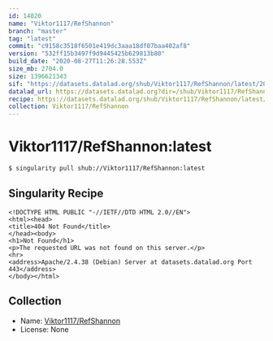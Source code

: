 ```yaml
---
id: 14020
name: "Viktor1117/RefShannon"
branch: "master"
tag: "latest"
commit: "c9158c3518f6501e419dc3aaa18df07baa402af8"
version: "532ff15b3497f9d9445425b629813b80"
build_date: "2020-08-27T11:26:28.553Z"
size_mb: 2704.0
size: 1396621343
sif: "https://datasets.datalad.org/shub/Viktor1117/RefShannon/latest/2020-08-27-c9158c35-532ff15b/532ff15b3497f9d9445425b629813b80.sif"
datalad_url: https://datasets.datalad.org?dir=/shub/Viktor1117/RefShannon/latest/2020-08-27-c9158c35-532ff15b/
recipe: https://datasets.datalad.org/shub/Viktor1117/RefShannon/latest/2020-08-27-c9158c35-532ff15b/Singularity
collection: Viktor1117/RefShannon
---
```


# Viktor1117/RefShannon:latest

```bash
$ singularity pull shub://Viktor1117/RefShannon:latest
```

## Singularity Recipe

```singularity
<!DOCTYPE HTML PUBLIC "-//IETF//DTD HTML 2.0//EN">
<html><head>
<title>404 Not Found</title>
</head><body>
<h1>Not Found</h1>
<p>The requested URL was not found on this server.</p>
<hr>
<address>Apache/2.4.38 (Debian) Server at datasets.datalad.org Port 443</address>
</body></html>
```

## Collection

 - Name: [Viktor1117/RefShannon](https://github.com/Viktor1117/RefShannon)
 - License: None

